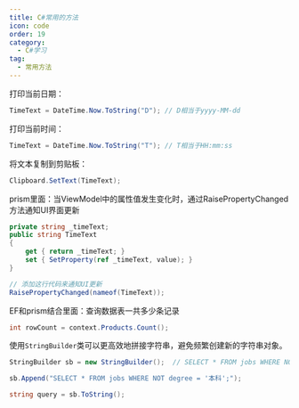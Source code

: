 ```yaml
---
title: C#常用的方法
icon: code
order: 19
category:
  - C#学习
tag:
  - 常用方法
---
```




打印当前日期：
```csharp
TimeText = DateTime.Now.ToString("D"); // D相当于yyyy-MM-dd
```



打印当前时间：
```csharp
TimeText = DateTime.Now.ToString("T"); // T相当于HH:mm:ss
```

将文本复制到剪贴板：
```csharp
Clipboard.SetText(TimeText);
```



prism里面：当ViewModel中的属性值发生变化时，通过RaisePropertyChanged方法通知UI界面更新
```csharp
private string _timeText;
public string TimeText
{
    get { return _timeText; }
    set { SetProperty(ref _timeText, value); }
}

// 添加这行代码来通知UI更新
RaisePropertyChanged(nameof(TimeText));
```


EF和prism结合里面：查询数据表一共多少条记录
```csharp
int rowCount = context.Products.Count();
```


使用`StringBuilder`类可以更高效地拼接字符串，避免频繁创建新的字符串对象。
```csharp
StringBuilder sb = new StringBuilder();  // SELECT * FROM jobs WHERE NOT degree = '本科';

sb.Append("SELECT * FROM jobs WHERE NOT degree = '本科';");

string query = sb.ToString();
```